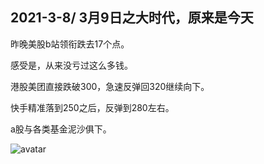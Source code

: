 ## 2021-3-8/ 3月9日之大时代，原来是今天

昨晚美股b站领衔跌去17个点。

感受是，从来没亏过这么多钱。

港股美团直接跌破300，急速反弹回320继续向下。

快手精准落到250之后，反弹到280左右。

a股与各类基金泥沙俱下。

![avatar](./pic/dashidai.png)